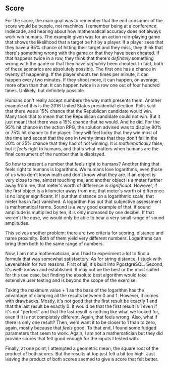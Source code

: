 

## Score

For the score, the main goal was to remember that the end consumer of the score would be people, not machines.
I remember being at a conference, Indiecade, and hearing about how mathematical accuracy does not always work wih
humans. The example given was for an action role-playing game that shows the likelihood that a target be hit by a
player. If a player sees that they have a 95% chance of hitting their target and they miss, they think that there's
something wrong with the game or that they have been cheated. If that happens twice in a row, they think that there's
_definitely_ something wrong with the game or that they have _definitely_ been cheated. In fact, both of these
scenarios are absolutely possible. The first one has a chance in twenty of happening. If the player shoots ten times per
minute, it can happen every two minutes. If they shoot more, it can happen, on average, more often than that. It can
happen twice in a row one out of four hundred times. Unlikely, but definitely possible.

Humans don't really accept numbers the way math presents them. Another example of this is the 2016 United States
presidential election. Polls said that there was a 15% chance that the Republican candidate would win. Many took that
to mean that the Republican candidate could not win. But it just meant that there was a 15% chance that he would. And he
did. For the 95% hit chance in the action RPG, the solution advised was to display 80% or 75% hit chance to the player.
They will feel lucky that they win most of the time and accept that the one in twenty times that they don't fall in the
20% or 25% chance that they had of not winning. It is _mathematically_ false, but it _feels_ right to humans, and that's
what matters when humans are the final consumers of the number that is displayed.

So how to present a number that feels right to humans? Another thing that feels right to humans is logarithms. We
humans love logarithms, even those of us who don't know math and don't know what they are. If an object is very close
to me, almost touching me, and another object is a meter further away from me, that meter's worth of difference is
_significant_. However, if the first object is a kilometer away from me, that meter's worth of difference is no longer
significant. If I put that distance on a logarithmic scale, that meter has in fact vanished. A logarithm has put that
subjective assessment is mathematical terms. Sound is a very good example of that. If sound amplitude is multiplied by
ten, it is only increased by one decibel. If that weren't the case, we would only be able to hear a very small range of
sound amplitudes.

This solves another problem: there are two criteria for scoring, distance and name proximity. Both of them yield very
different numbers. Logarithms can bring them both to the same range of numbers.

Now, I am not a mathematician, and I had to experiment a lot to find a formula that was somewhat satisfactory. As for
string distance, I stuck with Levenshtein for two reasons. First of all, it's built into PgostgreSQL. Second, it's well-
known and established. It may not be the best or the most suited for this use case, but finding the absolute best
algorithm would take extensive user testing and is beyond the scope of the exercise.

Taking the maximum value + 1 as the base of the logarithm has the advantage of clamping all the results between 0 and 1.
However, it comes with drawbacks. Mostly, it's not good that the first result be exactly 1 and that the last result be
exactly 0. It would be that the first result is 1 even if it's not "perfect" and that the last result is nothing like
what we looked for, even if it is not completely different. Again, that feels wrong. Also, what if there is only one
result? Then, we'd want it to be closer to 1 than to zero, again, mostly because that _feels_ good. To that end, I found
some fudged parameters that seem to work. Again, I am not a mathematician but they did provide scores that felt good
enough for the inputs I tested with.

Finally, at one point, I attempted a geometric mean, the square root of the product of both scores. But the results at
top just felt a bit too high. Just leaving the product of both scores seemed to give a score that felt better.

